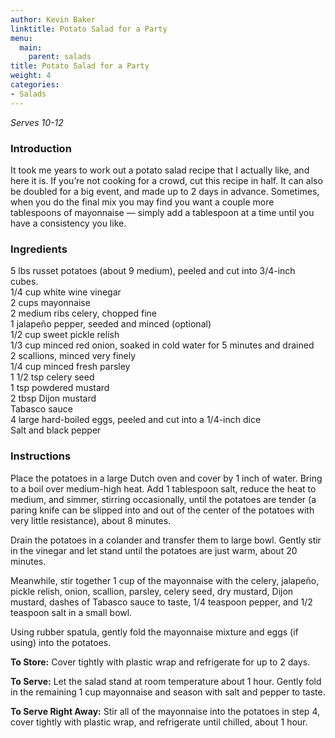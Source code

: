 ```yaml
---
author: Kevin Baker
linktitle: Potato Salad for a Party
menu:
  main:
    parent: salads
title: Potato Salad for a Party
weight: 4
categories:
- Salads
---
```

*Serves 10-12*

### Introduction

It took me years to work out a potato salad recipe that I actually like, and here it is. If you’re not cooking for a crowd, cut this recipe in half. It can also be doubled for a big event, and made up to 2 days in advance.  Sometimes, when you do the final mix you may find you want a couple more tablespoons of mayonnaise — simply add a tablespoon at a time until you have a consistency you like.

### Ingredients

<div class="ingredient-list">

5 lbs russet potatoes (about 9 medium), peeled and cut into 3/4-inch cubes.  
1/4 cup white wine vinegar  
2 cups mayonnaise  
2 medium ribs celery, chopped fine  
1 jalapeño pepper, seeded and minced (optional)  
1/2 cup sweet pickle relish  
1/3 cup minced red onion, soaked in cold water for 5 minutes and drained  
2 scallions, minced very finely  
1/4 cup minced fresh parsley  
1 1/2 tsp celery seed  
1 tsp powdered mustard  
2 tbsp Dijon mustard  
Tabasco sauce  
4 large hard-boiled eggs, peeled and cut into a 1/4-inch dice  
Salt and black pepper   

</div>

### Instructions

Place the potatoes in a large Dutch oven and cover by 1 inch of water. Bring to a boil over medium-high heat. Add 1 tablespoon salt, reduce the heat to medium, and simmer, stirring occasionally, until the potatoes are tender (a paring knife can be slipped into and out of the center of the potatoes with very little resistance), about 8 minutes.

Drain the potatoes in a colander and transfer them to large bowl. Gently stir in the vinegar and let stand until the potatoes are just warm, about 20 minutes.

Meanwhile, stir together 1 cup of the mayonnaise with the celery, jalapeño, pickle relish, onion, scallion, parsley, celery seed, dry mustard, Dijon mustard, dashes of Tabasco sauce to taste, 1/4 teaspoon pepper, and 1/2 teaspoon salt in a small bowl.

Using rubber spatula, gently fold the mayonnaise mixture and eggs (if using) into the potatoes.

**To Store:** Cover tightly with plastic wrap and refrigerate for up to 2 days.

**To Serve:** Let the salad stand at room temperature about 1 hour. Gently fold in the remaining 1 cup mayonnaise and season with salt and pepper to taste.

**To Serve Right Away:** Stir all of the mayonnaise into the potatoes in step 4, cover tightly with plastic wrap, and refrigerate until chilled, about 1 hour.